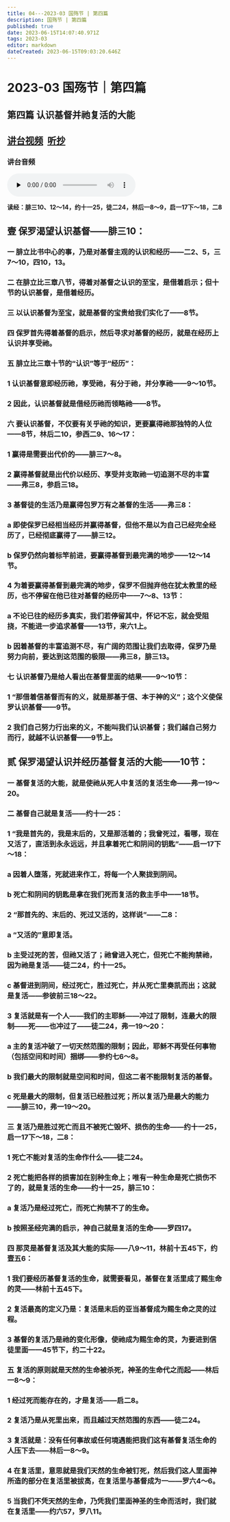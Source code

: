 ```yaml
---
title: 04---2023-03 国殇节 | 第四篇
description: 国殇节 | 第四篇
published: true
date: 2023-06-15T14:07:40.971Z
tags: 2023-03
editor: markdown
dateCreated: 2023-06-15T09:03:20.646Z
---
```


# 2023-03 国殇节｜第四篇
## 第四篇    认识基督并祂复活的大能
## [讲台视频](https://1p8pyp-my.sharepoint.com/:v:/g/personal/sundanaizhu_1p8pyp_onmicrosoft_com/EcUbZ1jJXcpHp9mfbPMHW6cBpI_xGXwj1_MJjtwBOZ7iXA?e=7ZMWJQ)&nbsp;&nbsp;[听抄](/home/2023-03/2023-03-04/tc)
### 讲台音频
<audio id="audio" controls="" preload="none">
      <source id="mp3" src="/2023-03/mdc/4讲台｜jl.mp3">
</audio>

**读经：腓三10、12～14，约十一25，徒二24，林后一8～9，启一17下～18，二8**
## 壹	保罗渴望认识基督——腓三10：

### 一	腓立比书中心的事，乃是对基督主观的认识和经历——二2、5，三7～10，四10，13。

### 二	在腓立比三章八节，得着对基督之认识的至宝，是借着启示；但十节的认识基督，是借着经历。

### 三	以认识基督为至宝，就是基督的宝贵给我们实化了——8节。

### 四	保罗首先得着基督的启示，然后寻求对基督的经历，就是在经历上认识并享受祂。

### 五	腓立比三章十节的“认识”等于“经历”：

### 1	认识基督意即经历祂，享受祂，有分于祂，并分享祂——9～10节。

### 2	因此，认识基督就是借经历祂而领略祂——8节。

### 六	要认识基督，不仅要有关乎祂的知识，更要赢得祂那独特的人位——8节，林后二10，参西二9、16～17：

### 1	赢得是需要出代价的——腓三7～8。

### 2	赢得基督就是出代价以经历、享受并支取祂一切追测不尽的丰富——弗三8，参启三18。

### 3	基督徒的生活乃是赢得包罗万有之基督的生活——弗三8：

### a	即使保罗已经相当经历并赢得基督，但他不是以为自己已经完全经历了，已经彻底赢得了——腓三12。

### b	保罗仍然向着标竿前进，要赢得基督到最完满的地步——12～14节。

### 4	为着要赢得基督到最完满的地步，保罗不但抛弃他在犹太教里的经历，也不停留在他已往对基督的经历中——7～8、13节：

### a	不论已往的经历多真实，我们若停留其中，怀记不忘，就会受阻挠，不能进一步追求基督——13节，来六1上。

### b	因着基督的丰富追测不尽，有广阔的范围让我们去取得，保罗乃是努力向前，要达到这范围的极限——弗三8，腓三13。

### 七	认识基督乃是给人看出在基督里面的结果——9～10节：

### 1	“那借着信基督而有的义，就是那基于信、本于神的义”；这个义使保罗认识基督——9节。

### 2	我们自己努力行出来的义，不能叫我们认识基督；我们越自己努力而行，就越不认识基督——9节上。

## 贰	保罗渴望认识并经历基督复活的大能——10节：

### 一	基督复活的大能，就是使祂从死人中复活的复活生命——弗一19～20。

### 二	基督自己就是复活——约十一25：

### 1	“我是首先的，我是末后的，又是那活着的；我曾死过，看哪，现在又活了，直活到永永远远，并且拿着死亡和阴间的钥匙”——启一17下～18：

### a	因着人堕落，死就进来作工，将每一个人聚拢到阴间。

### b	死亡和阴间的钥匙是拿在我们死而复活的救主手中——18节。

### 2	“那首先的、末后的、死过又活的，这样说”——二8：

### a	“又活的”意即复活。

### b	主受过死的苦，但祂又活了；祂曾进入死亡，但死亡不能拘禁祂，因为祂是复活——徒二24，约十一25。

### c	基督进到阴间，经过死亡，胜过死亡，并从死亡里奏凯而出；这就是复活——参彼前三18～22。

### 3	复活就是有一个人——我们的主耶稣——冲过了限制，连最大的限制——死——也冲过了——徒二24，弗一19～20：

### a	主的复活冲破了一切天然范围的限制；因此，耶稣不再受任何事物（包括空间和时间）捆绑——参约七6～8。

### b	我们最大的限制就是空间和时间，但这二者不能限制复活的基督。

### c	死是最大的限制，但复活已经胜过死；所以复活乃是最大的能力——腓三10，弗一19～20。

### 三	复活乃是胜过死亡而且不被死亡毁坏、损伤的生命——约十一25，启一17下～18，二8：

### 1	死亡不能对复活的生命作什么——徒二24。

### 2	死亡能把各样的损害加在别种生命上；唯有一种生命是死亡损伤不了的，就是复活的生命——约十一25，腓三10：

### a	复活乃是经过死亡，而死亡拘禁不了的生命。

### b	按照圣经完满的启示，神自己就是复活的生命——罗四17。

### 四	那灵是基督复活及其大能的实际——八9～11，林前十五45下，约壹五6：

### 1	我们要经历基督复活的生命，就需要看见，基督在复活里成了赐生命的灵——林前十五45下。

### 2	复活最高的定义乃是：复活是末后的亚当基督成为赐生命之灵的过程。

### 3	基督的复活乃是祂的变化形像，使祂成为赐生命的灵，为要进到信徒里面——45节下，约二十22。

### 五	复活的原则就是天然的生命被杀死，神圣的生命代之而起——林后一8～9：

### 1	经过死而能存在的，才是复活——启二8。

### 2	复活乃是从死里出来，而且越过天然范围的东西——徒二24。

### 3	复活就是：没有任何事故或任何境遇能把我们这有基督复活生命的人压下去——林后一8～9。

### 4	在复活里，意思就是我们天然的生命被钉死，然后我们这人里面神所造的部分在复活里被拔高，在复活里与基督成为一——罗六4～6。

### 5	当我们不凭天然的生命，乃凭我们里面神圣的生命而活时，我们就在复活里——约六57，罗八11。
